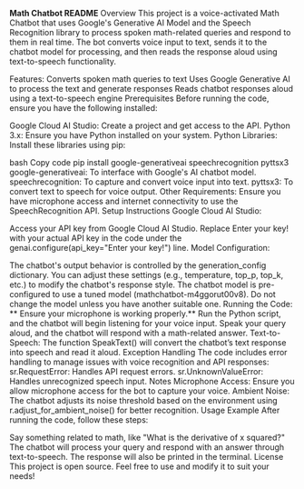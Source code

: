 **Math Chatbot README**
Overview
This project is a voice-activated Math Chatbot that uses Google's Generative AI Model and the Speech Recognition library to process spoken math-related queries and respond to them in real time. The bot converts voice input to text, sends it to the chatbot model for processing, and then reads the response aloud using text-to-speech functionality.

Features:
Converts spoken math queries to text
Uses Google Generative AI to process the text and generate responses
Reads chatbot responses aloud using a text-to-speech engine
Prerequisites
Before running the code, ensure you have the following installed:

Google Cloud AI Studio: Create a project and get access to the API.
Python 3.x: Ensure you have Python installed on your system.
Python Libraries:
Install these libraries using pip:

bash
Copy code
pip install google-generativeai speechrecognition pyttsx3
google-generativeai: To interface with Google's AI chatbot model.
speechrecognition: To capture and convert voice input into text.
pyttsx3: To convert text to speech for voice output.
Other Requirements: Ensure you have microphone access and internet connectivity to use the SpeechRecognition API.
Setup Instructions
Google Cloud AI Studio:

Access your API key from Google Cloud AI Studio.
Replace Enter your key! with your actual API key in the code under the genai.configure(api_key="Enter your key!") line.
Model Configuration:

The chatbot's output behavior is controlled by the generation_config dictionary. You can adjust these settings (e.g., temperature, top_p, top_k, etc.) to modify the chatbot's response style.
The chatbot model is pre-configured to use a tuned model (mathchatbot-m4ggorut00v8). Do not change the model unless you have another suitable one.
Running the Code:
**
Ensure your microphone is working properly.**
Run the Python script, and the chatbot will begin listening for your voice input.
Speak your query aloud, and the chatbot will respond with a math-related answer.
Text-to-Speech:
The function SpeakText() will convert the chatbot’s text response into speech and read it aloud.
Exception Handling
The code includes error handling to manage issues with voice recognition and API responses:
sr.RequestError: Handles API request errors.
sr.UnknownValueError: Handles unrecognized speech input.
Notes
Microphone Access: Ensure you allow microphone access for the bot to capture your voice.
Ambient Noise: The chatbot adjusts its noise threshold based on the environment using r.adjust_for_ambient_noise() for better recognition.
Usage Example
After running the code, follow these steps:

Say something related to math, like "What is the derivative of x squared?"
The chatbot will process your query and respond with an answer through text-to-speech.
The response will also be printed in the terminal.
License
This project is open source. Feel free to use and modify it to suit your needs!
